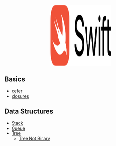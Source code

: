 <p align="center">
  <img width="200" height="200" src="/images/swift_logo.svg">
</p>

## Basics

- [defer](/SwiftStuff.playground/Pages/defer.xcplaygroundpage/Contents.swift)
- [closures](/SwiftStuff.playground/Pages/closures.xcplaygroundpage/Contents.swift)

## Data Structures

- [Stack](/DataStructures.playground/Pages/Stack.xcplaygroundpage/Contents.swift)
- [Queue](/DataStructures.playground/Pages/Queue.xcplaygroundpage/Contents.swift)
- [Tree](/DataStructures.playground/Pages/Tree.xcplaygroundpage/Contents.swift)
  - [Tree Not Binary](/DataStructures.playground/Pages/Tree%20Not%20Binary.xcplaygroundpage/Contents.swift)  
